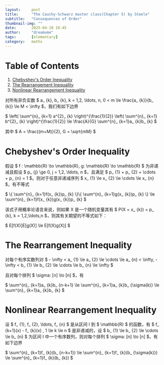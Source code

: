 ```yaml
---
layout:     post
title:      "The Cauchy-Schwarz master class(Chapter 5) by Steele"
subtitle:   "Consequences of Order"
thumbnail-img: ""
date:       2025-04-10 19:45
author:     "dreamume"
tags: 		[elementary]
category:   maths
---
```

<head>
    <script src="https://cdn.mathjax.org/mathjax/latest/MathJax.js?config=TeX-AMS-MML_HTMLorMML" type="text/javascript"></script>
    <script type="text/x-mathjax-config">
        MathJax.Hub.Config({
            tex2jax: {
            skipTags: ['script', 'noscript', 'style', 'textarea', 'pre'],
            inlineMath: [['$','$']]
            }
        });
    </script>
</head>

# Table of Contents

1.  [Chebyshev's Order Inequality](#org7b05037)
2.  [The Rearrangement Inequality](#orgae7df62)
3.  [Nonlinear Rearrangement Inequality](#org4763c78)

对所有非负实数 $ a_ {k}, b_ {k}, k = 1,2, \\ldots, n, 0 < m \\le \\frac{a_ {k}}{b_ {k}} \\le M < \\infty $，我们有如下边界

$ \\left( \\sum^{n}_ {k=1} a^{2}_ {k} \\right)^{\\frac{1}{2}} \\left( \\sum^{n}_ {k=1} b^{2}_ {k} \\right)^{\\frac{1}{2}} \\le \\frac{A}{G} \\sum^{n}_ {k=1}a_ {k}b_ {k} $

其中 $ A = \\frac{(m+M)}{2}, G = \\sqrt{mM} $


<a id="org7b05037"></a>

# Chebyshev's Order Inequality

假设 $ f : \\mathbb{R} \\to \\mathbb{R}, g: \\mathbb{R} \\to \\mathbb{R} $ 为非递减且假设 $ p_ {j} \\ge 0, j = 1,2, \\ldots, n $，且满足 $ p_ {1} + p_ {2} + \\cdots + p_ {n} = 1 $。则对于任意非递减序列 $ x_ {1} \\le x_ {2} \\le \\cdots \\le x_ {n} $，有不等式

$ \\{ \\sum^{n}_ {k=1}f(x_ {k})p_ {k} \\}\\{ \\sum^{n}_ {k=1}g(x_ {k})p_ {k} \\} \\le \\sum^{n}_ {k=1}f(x_ {k})g(x_ {k})p_ {k} $

该式子用概率论语言来说，则如果 X 是一个随机变量其有 $ P(X = x_ {k}) = p_ {k}, k = 1,2,\\ldots,n $，则其有关期望的不等式如下：

$ E[f(X)]E[g(X)] \\le E[f(X)g(X)] $


<a id="orgae7df62"></a>

# The Rearrangement Inequality

对每个有序实数列对 $ - \\infty < a_ {1} \\le a_ {2} \\le \\cdots \\le a_ {n} < \\infty, - \\infty < b_ {1} \\le b_ {2} \\le \\cdots \\le b_ {n} \\le \\infty $

且对每个排列 $ \\sigma: [n] \\to [n] $，有

$ \\sum^{n}_ {k=1}a_ {k}b_ {n-k+1} \\le \\sum^{n}_ {k=1}a_ {k}b_ {\\sigma(k)} \\le \\sum^{n}_ {k=1}a_ {k}b_ {k} $


<a id="org4763c78"></a>

# Nonlinear Rearrangement Inequality

设 $ f_ {1}, f_ {2}, \\ldots, f_ {n} $ 是从区间 I 到 $ \\mathbb{R} $ 的函数，有 $ f_ {k+1}(x) - f_ {k}(x) , 1 \\le k \\le n $ 是非递减的，设 $ b_ {1} \\le b_ {2} \\le \\cdots \\le b_ {n} $ 为区间 I 中一个有序数列，则对每个排列 $ \\sigma: [n] \\to [n] $，有如下边界

$ \\sum^{n}_ {k=1}f_ {k}(b_ {n-k+1}) \\le \\sum^{n}_ {k=1}f_ {k}(b_ {\\sigma(k)}) \\le \\sum^{n}_ {k=1}f_ {k}(b_ {k}) $

